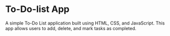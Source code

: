 # To-Do-list App
A simple To-Do List application built using HTML, CSS, and JavaScript. This app allows users to add, delete, and mark tasks as completed.

